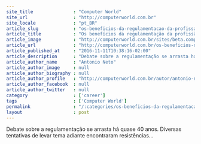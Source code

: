```yaml
---
site_title               : "Computer World"
site_url                 : "http://computerworld.com.br"
site_locale              : "pt_BR"
article_slug             : "os-beneficios-da-regulamentacao-da-profissao-de-ti-segundo-o-sindpd"
article_title            : "Os benefícios da regulamentação da profissão de TI, segundo o Sindpd"
article_image            : "http://computerworld.com.br/sites/beta.computerworld.com.br/files/news_articles/novo_trabalhador.jpg"
article_url              : "http://computerworld.com.br/os-beneficios-da-regulamentacao-da-profissao-de-ti-segundo-o-sindpd"
article_published_at     : "2016-11-11T10:38:16-02:00"
article_description      : "Debate sobre a regulamentação se arrasta há quase 40 anos. Diversas tentativas de levar tema adiante encontraram resistências..."
article_author_name      : "Antonio Neto"
article_author_image     : null
article_author_biography : null
article_author_profile   : "http://computerworld.com.br/autor/antonio-neto"
article_author_facebook  : null
article_author_twitter   : null
category                 : ['career']
tags                     : ['Computer World']
permalink                : "/:categories/os-beneficios-da-regulamentacao-da-profissao-de-ti-segundo-o-sindpd/"
layout                   : post
---
```


Debate sobre a regulamentação se arrasta há quase 40 anos. Diversas tentativas de levar tema adiante encontraram resistências...

